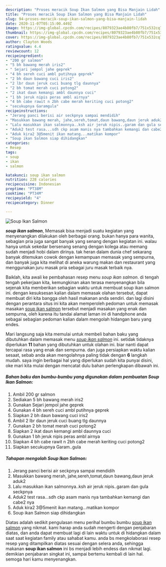 ```yaml
---
description: "Proses meracik Soup Ikan Salmon yang Bisa Manjain Lidah"
title: "Proses meracik Soup Ikan Salmon yang Bisa Manjain Lidah"
slug: 94-proses-meracik-soup-ikan-salmon-yang-bisa-manjain-lidah
date: 2020-11-07T05:15:00.449Z
image: https://img-global.cpcdn.com/recipes/8079323ae4b80fb7/751x532cq70/soup-ikan-salmon-foto-resep-utama.jpg
thumbnail: https://img-global.cpcdn.com/recipes/8079323ae4b80fb7/751x532cq70/soup-ikan-salmon-foto-resep-utama.jpg
cover: https://img-global.cpcdn.com/recipes/8079323ae4b80fb7/751x532cq70/soup-ikan-salmon-foto-resep-utama.jpg
author: Clayton Woods
ratingvalue: 4.4
reviewcount: 12
recipeingredient:
- "200 gr salmon"
- "5 bh bawang merah iris2"
- " Sejari jempol jahe geprek"
- "4 bh sereh cuci ambl putihnya geprek"
- "2 bh daun bawang cuci iris2"
- "2 lbr daun jeruk cuci buang tlg daunnya"
- "2 bh tomat merah cuci potong2"
- "2 ikat daun kemangi ambl daunnya cuci"
- "1 bh jeruk nipis peras ambl airnya"
- "4 bh cabe rawit n 2bh cabe merah keriting cuci potong2"
- "secukupnya Garamgula"
recipeinstructions:
- "Jerang panci berisi air seckpnya sampai mendidih"
- "Masukkan bawang merah, jahe,sereh,tomat,daun bawang,daun jeruk aduk2"
- "Lalu masukkan ikan salmonnya..ksh air jeruk nipis..garam dan gula seckpnya"
- "Aduk2 test rasa...sdh ckp asam manis nya tambahkan kemangi dan cabe2 nya"
- "Aduk kira2 3@5menit ikan matang...matikan kompor"
- "Soup ikan Salmon siap dihidangkan"
categories:
- Resep
tags:
- soup
- ikan
- salmon

katakunci: soup ikan salmon 
nutrition: 228 calories
recipecuisine: Indonesian
preptime: "PT38M"
cooktime: "PT34M"
recipeyield: "4"
recipecategory: Dinner

---
```



![Soup Ikan Salmon](https://img-global.cpcdn.com/recipes/8079323ae4b80fb7/751x532cq70/soup-ikan-salmon-foto-resep-utama.jpg)

<b><i>soup ikan salmon</i></b>, Memasak bisa menjadi suatu kegiatan yang menyenangkan dilakukan oleh berbagai orang. bukan hanya para wanita, sebagian pria juga sangat banyak yang senang dengan kegiatan ini. walau hanya untuk sekedar bersenang senang dengan kolega atau memang sudah menjadi hobi dalam dirinya. tak heran dalam dunia chef sekarang banyak ditemukan cowok dengan kemampuan memasak yang sempurna, dan banyak juga kita melihat di aneka warung makan dan restaurant yang menggunakan juru masak pria sebagai juru masak terbaik nya.



Baiklah, kita awali ke pembahasan resep menu <i>soup ikan salmon</i>. di tengah tengah pekerjaan kita, kemungkinan akan terasa menyenangkan bila sejenak kita memberikan sebagian waktu untuk membuat soup ikan salmon ini. dengan kesuksesan kalian dalam memasak olahan tersebut, dapat membuat diri kita bangga oleh hasil makanan anda sendiri. dan lagi disini dengan perantara situs ini kita akan memperoleh pedoman untuk memasak masakan <u>soup ikan salmon</u> tersebut menjadi masakan yang enak dan sempurna, oleh karena itu tandai alamat laman ini di handphone anda sebagai sebagian pedoman kalian dalam mengolah hidangan baru yang endes.


Mari langsung saja kita memulai untuk membeli bahan baku yang dibutuhkan dalam memasak menu <u><i>soup ikan salmon</i></u> ini. setidak tidaknya diperlukan <b>11</b> bahan yang dibutuhkan untuk olahan ini. biar nanti dapat tercapai rasa yang enak dan sempurna. dan juga persiapkan waktu kalian sesaat, sebab anda akan mengolahnya paling tidak dengan <b>6</b> langkah mudah. saya ingin berbagai hal yang diperlukan sudah kita punyai disini, oke mari kita mulai dengan mencatat dulu bahan perlengkapan dibawah ini.

<!--inarticleads1-->

##### Bahan baku dan bumbu-bumbu yang digunakan dalam pembuatan Soup Ikan Salmon:

1. Ambil 200 gr salmon
1. Sediakan 5 bh bawang merah iris2
1. Gunakan  Sejari jempol jahe geprek
1. Gunakan 4 bh sereh cuci ambl putihnya geprek
1. Siapkan 2 bh daun bawang cuci iris2
1. Ambil 2 lbr daun jeruk cuci buang tlg daunnya
1. Gunakan 2 bh tomat merah cuci potong2
1. Siapkan 2 ikat daun kemangi ambl daunnya cuci
1. Gunakan 1 bh jeruk nipis peras ambl airnya
1. Siapkan 4 bh cabe rawit n 2bh cabe merah keriting cuci potong2
1. Siapkan secukupnya Garam..gula




<!--inarticleads2-->

##### Tahapan mengolah Soup Ikan Salmon:

1. Jerang panci berisi air seckpnya sampai mendidih
1. Masukkan bawang merah, jahe,sereh,tomat,daun bawang,daun jeruk aduk2
1. Lalu masukkan ikan salmonnya..ksh air jeruk nipis..garam dan gula seckpnya
1. Aduk2 test rasa...sdh ckp asam manis nya tambahkan kemangi dan cabe2 nya
1. Aduk kira2 3@5menit ikan matang...matikan kompor
1. Soup ikan Salmon siap dihidangkan




Diatas adalah sedikit pengulasan menu perihal bumbu bumbu <u>soup ikan salmon</u> yang nikmat. kami harap anda sudah mengerti dengan penjabaran diatas, dan anda dapat membuat lagi di lain waktu untuk di hidangkan dalam saat saat kegiatan family atau sahabat kamu. anda bs mengkolaborasi resep resep yang ditampilkan diatas sesuai dengan selera anda, sehingga makanan <b>soup ikan salmon</b> ini bs menjadi lebih endess dan nikmat lagi. demikian penjabaran singkat ini, sampai bertemu kembali di lain hal. semoga hari kamu menyenangkan.
